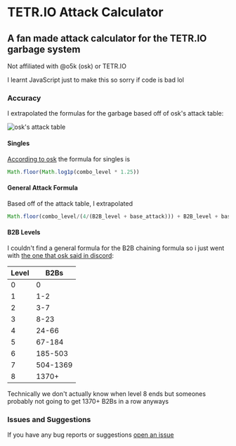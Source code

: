# TETR.IO Attack Calculator

## A fan made attack calculator for the TETR.IO garbage system

Not affiliated with @o5k (osk) or TETR.IO

I learnt JavaScript just to make this so sorry if code is bad lol

### Accuracy

I extrapolated the formulas for the garbage based off of osk's attack table:

![osk's attack table](https://cdn.discordapp.com/attachments/674421736162197515/716081165886423110/2020-05-30_02-07-18.png)

#### Singles

[According to osk](https://discord.com/channels/673303546107658242/674421736162197515/787782034013159424) the formula for singles is

```js
Math.floor(Math.log1p(combo_level * 1.25))
```

#### General Attack Formula

Based off of the attack table, I extrapolated

```js
Math.floor(combo_level/(4/(B2B_level + base_attack))) + B2B_level + base_attack
```

#### B2B Levels

I couldn't find a general formula for the B2B chaining formula so i just went with [the one that osk said in discord](https://discord.com/channels/673303546107658242/674421736162197515/713419086486437960):

| Level | B2Bs     |
| ----- | -------- |
| 0     | 0        |
| 1     | 1-2      |
| 2     | 3-7      |
| 3     | 8-23     |
| 4     | 24-66    |
| 5     | 67-184   |
| 6     | 185-503  |
| 7     | 504-1369 |
| 8     | 1370+    |

Technically we don't actually know when level 8 ends but someones probably not going to get 1370+ B2Bs in a row anyways

### Issues and Suggestions

If you have any bug reports or suggestions [open an issue](https://github.com/awesomeplaya211/tetrio-attack-calculator/issues/new/choose)
